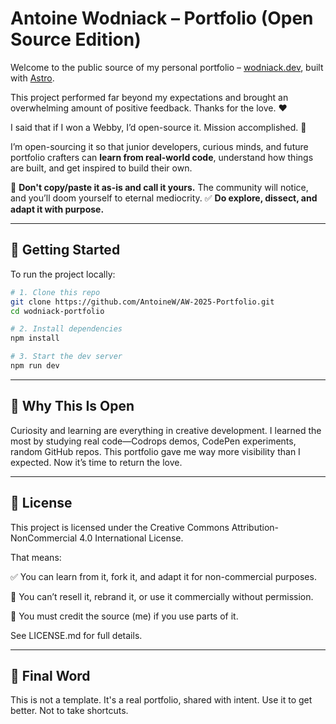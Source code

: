 # Antoine Wodniack – Portfolio (Open Source Edition)

Welcome to the public source of my personal portfolio – [wodniack.dev](https://wodniack.dev), built with [Astro](https://astro.build).

This project performed far beyond my expectations and brought an overwhelming amount of positive feedback.
Thanks for the love. ❤️

I said that if I won a Webby, I’d open-source it. Mission accomplished. 🥳

I’m open-sourcing it so that junior developers, curious minds, and future portfolio crafters can **learn from real-world code**, understand how things are built, and get inspired to build their own.

🚫 **Don't copy/paste it as-is and call it yours.** The community will notice, and you’ll doom yourself to eternal mediocrity.
✅ **Do explore, dissect, and adapt it with purpose.**

---

## 🚀 Getting Started

To run the project locally:

```bash
# 1. Clone this repo
git clone https://github.com/AntoineW/AW-2025-Portfolio.git
cd wodniack-portfolio

# 2. Install dependencies
npm install

# 3. Start the dev server
npm run dev
```

---

## 🧠 Why This Is Open
Curiosity and learning are everything in creative development.
I learned the most by studying real code—Codrops demos, CodePen experiments, random GitHub repos.
This portfolio gave me way more visibility than I expected. Now it’s time to return the love.

---

## 📄 License
This project is licensed under the Creative Commons Attribution-NonCommercial 4.0 International License.

That means:

✅ You can learn from it, fork it, and adapt it for non-commercial purposes.

🚫 You can’t resell it, rebrand it, or use it commercially without permission.

🔗 You must credit the source (me) if you use parts of it.

See LICENSE.md for full details.

---

## 💬 Final Word

This is not a template. It's a real portfolio, shared with intent.
Use it to get better. Not to take shortcuts.
